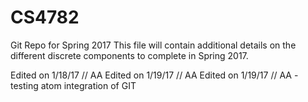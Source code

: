 # CS4782
Git Repo for Spring 2017
This file will contain additional details on the different discrete components to complete in Spring 2017.

Edited on 1/18/17 // AA
Edited on 1/19/17 // AA
Edited on 1/19/17 // AA - testing atom integration of GIT

